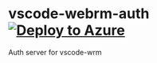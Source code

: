 # vscode-webrm-auth [![Deploy to Azure](http://azuredeploy.net/deploybutton.png)](https://azuredeploy.net/)
Auth server for vscode-wrm
